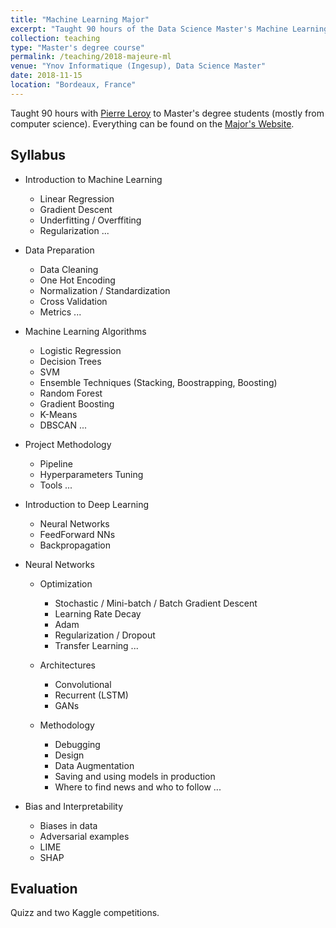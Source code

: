 ```yaml
---
title: "Machine Learning Major"
excerpt: "Taught 90 hours of the Data Science Master's Machine Learning Major with Pierre Leroy at Ingesup."
collection: teaching
type: "Master's degree course"
permalink: /teaching/2018-majeure-ml
venue: "Ynov Informatique (Ingesup), Data Science Master"
date: 2018-11-15
location: "Bordeaux, France"
---
```




Taught 90 hours with [Pierre Leroy](https://www.linkedin.com/in/pierreleroyfr/) to Master's degree students (mostly from computer science). 
Everything can be found on the [Major's Website](https://majeure-ml-ingesup.github.io).

## Syllabus
- Introduction to Machine Learning
  - Linear Regression
  - Gradient Descent
  - Underfitting / Overffiting
  - Regularization
  ...

- Data Preparation
  - Data Cleaning
  - One Hot Encoding
  - Normalization / Standardization
  - Cross Validation
  - Metrics
  ...

- Machine Learning Algorithms
  - Logistic Regression
  - Decision Trees
  - SVM
  - Ensemble Techniques (Stacking, Boostrapping, Boosting)
  - Random Forest
  - Gradient Boosting
  - K-Means
  - DBSCAN
  ...

- Project Methodology
  - Pipeline
  - Hyperparameters Tuning
  - Tools
  ...

- Introduction to Deep Learning
  - Neural Networks
  - FeedForward NNs
  - Backpropagation

- Neural Networks
  - Optimization
    - Stochastic / Mini-batch / Batch Gradient Descent
    - Learning Rate Decay
    - Adam
    - Regularization / Dropout
    - Transfer Learning
    ...

  - Architectures
    - Convolutional
    - Recurrent (LSTM)
    - GANs

  - Methodology
    - Debugging
    - Design
    - Data Augmentation
    - Saving and using models in production
    - Where to find news and who to follow
    ...

- Bias and Interpretability
  - Biases in data
  - Adversarial examples
  - LIME
  - SHAP


## Evaluation

Quizz and two Kaggle competitions.